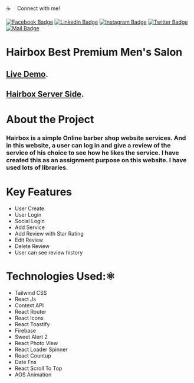 :coffee: &emsp;Connect with me!

[![Facebook Badge](https://img.shields.io/badge/Facebook-1877F2?style=for-the-badge&logo=facebook&logoColor=white)](https://facebook.com/abnaeembsc) [![Linkedin Badge](https://img.shields.io/badge/LinkedIn-0077B5?style=for-the-badge&logo=linkedin&logoColor=white)](https://www.linkedin.com/in/developernaeem/) [![Instagram Badge](https://img.shields.io/badge/Instagram-E4405F?style=for-the-badge&logo=instagram&logoColor=white)](https://instagram.com/nwebpro) [![Twitter Badge](https://img.shields.io/badge/Twitter-1DA1F2?style=for-the-badge&logo=twitter&logoColor=white)](https://twitter.com/developernaeem) [![Mail Badge](https://img.shields.io/badge/Gmail-D14836?style=for-the-badge&logo=gmail&logoColor=white)](mailto:abnaeem.bsc@gmail.com)


# Hairbox Best Premium Men's Salon

## [Live Demo](https://online-basket-548a2.web.app/).

## [Hairbox Server Side](https://github.com/nwebpro/hairbox-server).

# About the Project
### Hairbox is a simple Online barber shop website services. And in this website, a user can log in and give a review of the service of his choice to see how he likes the service. I have created this as an assignment purpose on this website. I have used lots of libraries.

# Key Features

- User Create
- User Login 
- Social Login
- Add Service
- Add Review with Star Rating
- Edit Review
- Delete Review
- User can see review history


# Technologies Used:⚛️
- Tailwind CSS
- React Js
- Context API
- React Router
- React Icons
- React Toastify
- Firebase
- Sweet Alert 2
- React Photo View
- React Loader Spinner
- React Countup
- Date Fns
- React Scroll To Top
- AOS Animation


